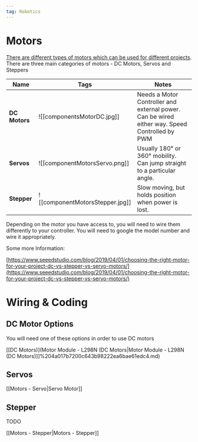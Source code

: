 ```yaml
---
tag: Robotics
---
```

# Motors

[There are different types of motors which can be used for different projects](https://www.google.com/url?q=https%3A%2F%2Flearn.sparkfun.com%2Ftutorials%2Fmotors-and-selecting-the-right-one&sa=D&sntz=1&usg=AFQjCNEUPlpTwx9lqZL46oPp61ErnwjNeA). There are three main categories of motors - DC Motors, Servos and Steppers

| **Name**      | **Tags**                        | **Notes**                                                                                     |
| ------------- | ------------------------------- | --------------------------------------------------------------------------------------------- |
| **DC Motors** | ![[componentsMotorDC.jpg]]      | Needs a Motor Controller and external power. Can be wired either way. Speed Controlled by PWM |
| **Servos**    | ![[componentMotorsServo.png]]   | Usually 180° or 360° mobility. Can jump straight to a particular angle.                       |
| **Stepper**   | ![[componentMotorsStepper.jpg]] | Slow moving, but holds position when power is lost.                                           |

Depending on the motor you have access to, you will need to wire them differently to your controller. You will need to google the model number and wire it appropriately.

Some more Information: 

[https://www.seeedstudio.com/blog/2019/04/01/choosing-the-right-motor-for-your-project-dc-vs-stepper-vs-servo-motors/](https://www.seeedstudio.com/blog/2019/04/01/choosing-the-right-motor-for-your-project-dc-vs-stepper-vs-servo-motors/)

# Wiring & Coding

## DC Motor Options

You will need one of these options in order to use DC motors

[[DC Motors)](Motor Module - L298N (DC Motors|Motor Module - L298N (DC Motors)]]%204a017b7200c643b98222ea6bae61edc4.md)

## Servos

[[Motors - Servo|Servo Motor]]

## Stepper

TODO

[[Motors - Stepper|Motors - Stepper]]